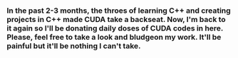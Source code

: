 ### In the past 2-3 months, the throes of learning C++ and creating projects in C++ made CUDA take a backseat. Now, I'm back to it again so I'll be donating daily doses of CUDA codes in here. Please, feel free to take a look and bludgeon my work. It'll be painful but it'll be nothing I can't take. 

